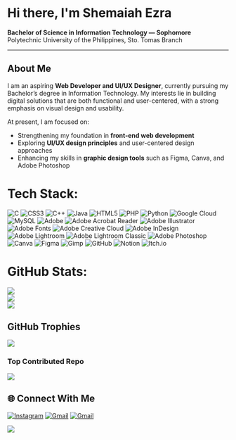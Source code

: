 # Hi there, I'm Shemaiah Ezra

**Bachelor of Science in Information Technology — Sophomore**  
Polytechnic University of the Philippines, Sto. Tomas Branch  

---

## About Me  
I am an aspiring **Web Developer and UI/UX Designer**, currently pursuing my Bachelor’s degree in Information Technology. My interests lie in building digital solutions that are both functional and user-centered, with a strong emphasis on visual design and usability.  

At present, I am focused on:  
- Strengthening my foundation in **front-end web development**  
- Exploring **UI/UX design principles** and user-centered design approaches  
- Enhancing my skills in **graphic design tools** such as Figma, Canva, and Adobe Photoshop  

# Tech Stack:
![C](https://img.shields.io/badge/c-%2300599C.svg?style=for-the-badge&logo=c&logoColor=white) ![CSS3](https://img.shields.io/badge/css3-%231572B6.svg?style=for-the-badge&logo=css3&logoColor=white) ![C++](https://img.shields.io/badge/c++-%2300599C.svg?style=for-the-badge&logo=c%2B%2B&logoColor=white) ![Java](https://img.shields.io/badge/java-%23ED8B00.svg?style=for-the-badge&logo=openjdk&logoColor=white) ![HTML5](https://img.shields.io/badge/html5-%23E34F26.svg?style=for-the-badge&logo=html5&logoColor=white) ![PHP](https://img.shields.io/badge/php-%23777BB4.svg?style=for-the-badge&logo=php&logoColor=white) ![Python](https://img.shields.io/badge/python-3670A0?style=for-the-badge&logo=python&logoColor=ffdd54) ![Google Cloud](https://img.shields.io/badge/GoogleCloud-%234285F4.svg?style=for-the-badge&logo=google-cloud&logoColor=white) ![MySQL](https://img.shields.io/badge/mysql-4479A1.svg?style=for-the-badge&logo=mysql&logoColor=white) ![Adobe](https://img.shields.io/badge/adobe-%23FF0000.svg?style=for-the-badge&logo=adobe&logoColor=white) ![Adobe Acrobat Reader](https://img.shields.io/badge/Adobe%20Acrobat%20Reader-EC1C24.svg?style=for-the-badge&logo=Adobe%20Acrobat%20Reader&logoColor=white) ![Adobe Illustrator](https://img.shields.io/badge/adobe%20illustrator-%23FF9A00.svg?style=for-the-badge&logo=adobe%20illustrator&logoColor=white) ![Adobe Fonts](https://img.shields.io/badge/Adobe%20Fonts-000B1D.svg?style=for-the-badge&logo=Adobe%20Fonts&logoColor=white) ![Adobe Creative Cloud](https://img.shields.io/badge/Adobe%20Creative%20Cloud-DA1F26.svg?style=for-the-badge&logo=Adobe%20Creative%20Cloud&logoColor=white) ![Adobe InDesign](https://img.shields.io/badge/Adobe%20InDesign-49021F?style=for-the-badge&logo=adobeindesign&logoColor=FF3366) ![Adobe Lightroom](https://img.shields.io/badge/Adobe%20Lightroom-31A8FF.svg?style=for-the-badge&logo=Adobe%20Lightroom&logoColor=white) ![Adobe Lightroom Classic](https://img.shields.io/badge/Adobe%20Lightroom%20Classic-31A8FF.svg?style=for-the-badge&logo=Adobe%20Lightroom%20Classic&logoColor=white) ![Adobe Photoshop](https://img.shields.io/badge/adobe%20photoshop-%2331A8FF.svg?style=for-the-badge&logo=adobe%20photoshop&logoColor=white) ![Canva](https://img.shields.io/badge/Canva-%2300C4CC.svg?style=for-the-badge&logo=Canva&logoColor=white) ![Figma](https://img.shields.io/badge/figma-%23F24E1E.svg?style=for-the-badge&logo=figma&logoColor=white) ![Gimp](https://img.shields.io/badge/Gimp-657D8B?style=for-the-badge&logo=gimp&logoColor=FFFFFF) ![GitHub](https://img.shields.io/badge/github-%23121011.svg?style=for-the-badge&logo=github&logoColor=white) ![Notion](https://img.shields.io/badge/Notion-%23000000.svg?style=for-the-badge&logo=notion&logoColor=white) ![Itch.io](https://img.shields.io/badge/Itch-%23FF0B34.svg?style=for-the-badge&logo=Itch.io&logoColor=white)

# GitHub Stats:
![](https://github-readme-stats.vercel.app/api?username=shemaiahezra-m&theme=jolly&hide_border=false&include_all_commits=false&count_private=false)<br/>
![](https://nirzak-streak-stats.vercel.app/?user=shemaiahezra-m&theme=jolly&hide_border=false)<br/>
![](https://github-readme-stats.vercel.app/api/top-langs/?username=shemaiahezra-m&theme=jolly&hide_border=false&include_all_commits=false&count_private=false&layout=compact)

## GitHub Trophies
![](https://github-profile-trophy.vercel.app/?username=shemaiahezra-m&theme=jolly&no-frame=false&no-bg=false&margin-w=4)

### Top Contributed Repo
![](https://github-contributor-stats.vercel.app/api?username=shemaiahezra-m&limit=5&theme=jolly&combine_all_yearly_contributions=true)

## 🌐 Connect With Me

[![Instagram](https://img.shields.io/badge/Instagram-%23E4405F.svg?style=for-the-badge&logo=Instagram&logoColor=white)](https://instagram.com/shemaiahezra) 
[![Gmail](https://img.shields.io/badge/Email-D14836.svg?style=for-the-badge&logo=gmail&logoColor=white)](mailto:shemaiahezra.magpayo@gmail.com)
[![Gmail](https://img.shields.io/badge/Email-D14836.svg?style=for-the-badge&logo=gmail&logoColor=white)](mailto:magpayo.shemaiahezra@gmail.com) 

[![](https://visitcount.itsvg.in/api?id=shemaiahezra-m&icon=3&color=10)](https://visitcount.itsvg.in)


<!-- Proudly created with GPRM ( https://gprm.itsvg.in ) -->
